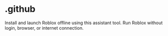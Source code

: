 # .github
Install and launch Roblox offline using this assistant tool. Run Roblox without login, browser, or internet connection.
